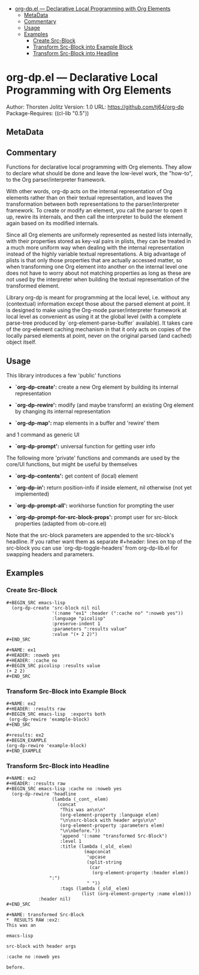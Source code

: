 - [org-dp.el &#x2014; Declarative Local Programming with Org Elements](#org-dp.el-&#x2014;-declarative-local-programming-with-org-elements)
  - [MetaData](#metadata)
  - [Commentary](#commentary)
  - [Usage](#usage)
  - [Examples](#examples)
    - [Create Src-Block](#create-src-block)
    - [Transform Src-Block into Example Block](#transform-src-block-into-example-block)
    - [Transform Src-Block into Headline](#transform-src-block-into-headline)

# org-dp.el &#x2014; Declarative Local Programming with Org Elements<a id="orgheadline8"></a>

Author: Thorsten Jolitz <tjolitz AT gmail DOT com>
Version: 1.0
URL: <https://github.com/tj64/org-dp>
Package-Requires: ((cl-lib "0.5"))

## MetaData<a id="orgheadline1"></a>

## Commentary<a id="orgheadline2"></a>

Functions for declarative local programming with Org elements. They
allow to declare what should be done and leave the low-level work,
the "how-to", to the Org parser/interpreter framework.

With other words, org-dp acts on the internal representation of Org
elements rather than on their textual representation, and leaves
the transformation between both representations to the
parser/interpreter framework. To create or modify an element, you
call the parser to open it up, rewire its internals, and then call
the interpreter to build the element again based on its modified
internals.

Since all Org elements are uniformely represented as nested lists
internally, with their properties stored as key-val pairs in
plists, they can be treated in a much more uniform way when dealing
with the internal representation instead of the highly variable
textual representations. A big advantage of plists is that only
those properties that are actually accessed matter, so when
transforming one Org element into another on the internal level one
does not have to worry about not matching properties as long as
these are not used by the interpreter when building the textual
representation of the transformed element.

Library org-dp is meant for programming at the local level,
i.e. without any (contextual) information except those about the
parsed element at point. It is designed to make using the Org-mode
parser/interpreter framework at local level as convenient as using
it at the global level (with a complete parse-tree produced by
\`org-element-parse-buffer\` available). It takes care of the
org-element caching mechanism in that it only acts on copies of the
locally parsed elements at point, never on the original parsed (and
cached) object itself.

## Usage<a id="orgheadline3"></a>

This library introduces a few 'public' functions

-   **\`org-dp-create':** create a new Org element by building its
    internal representation

-   **\`org-dp-rewire':** modify (and maybe transform) an existing Org
    element by changing its internal representation

-   **\`org-dp-map':** map elements in a buffer and 'rewire' them

and 1 command as generic UI

-   **\`org-dp-prompt':** universal function for getting user info

The following more 'private' functions and commands are used by the
core/UI functions, but might be useful by themselves

-   **\`org-dp-contents':** get content of (local) element

-   **\`org-dp-in':** return position-info if inside element, nil
    otherwise (not yet implemented)

-   **\`org-dp-prompt-all':** workhorse function for prompting the user

-   **\`org-dp-prompt-for-src-block-props':** prompt user for src-block
    properties (adapted from ob-core.el)

Note that the src-block parameters are appended to the src-block's
headline. If you rather want them as separate #+header: lines on
top of the src-block you can use \`org-dp-toggle-headers' from
org-dp-lib.el for swapping headers and parameters.

## Examples<a id="orgheadline7"></a>

### Create Src-Block<a id="orgheadline4"></a>

    #+BEGIN_SRC emacs-lisp
      (org-dp-create 'src-block nil nil
                     '(:name "ex1" :header (":cache no" ":noweb yes"))
                     :language "picolisp"
                     :preserve-indent 1
                     :parameters ":results value"
                     :value "(+ 2 2)")
    #+END_SRC

    #+NAME: ex1
    #+HEADER: :noweb yes
    #+HEADER: :cache no
    #+BEGIN_SRC picolisp :results value
    (+ 2 2)
    #+END_SRC

### Transform Src-Block into Example Block<a id="orgheadline5"></a>

    #+NAME: ex2
    #+HEADER: :results raw
    #+BEGIN_SRC emacs-lisp  :exports both
     (org-dp-rewire 'example-block) 
    #+END_SRC

    #+results: ex2
    #+BEGIN_EXAMPLE
    (org-dp-rewire 'example-block) 
    #+END_EXAMPLE

### Transform Src-Block into Headline<a id="orgheadline6"></a>

    #+NAME: ex2
    #+HEADER: :results raw
    #+BEGIN_SRC emacs-lisp :cache no :noweb yes
      (org-dp-rewire 'headline
                     (lambda (_cont_ elem)
                       (concat
                        "This was an\n\n"
                        (org-element-property :language elem)
                        "\n\nsrc-block with header args\n\n"
                        (org-element-property :parameters elem)
                        "\n\nbefore."))
                        'append '(:name "transformed Src-Block")
                        :level 1
                        :title (lambda (_old_ elem)
                                 (mapconcat
                                  'upcase
                                  (split-string
                                   (car
                                    (org-element-property :header elem))
    				":")
                                  " "))
                        :tags (lambda (_old_ elem)
                                (list (org-element-property :name elem)))
    		    :header nil)
    #+END_SRC

    #+NAME: transformed Src-Block
    *  RESULTS RAW :ex2:
    This was an
    
    emacs-lisp
    
    src-block with header args
    
    :cache no :noweb yes
    
    before.
